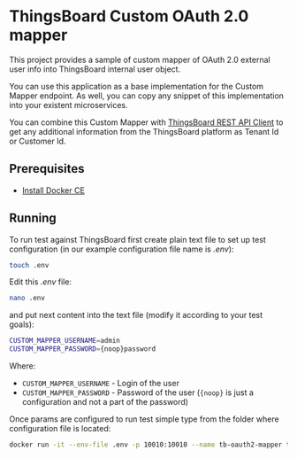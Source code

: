 # ThingsBoard Custom OAuth 2.0 mapper

This project provides a sample of custom mapper of OAuth 2.0 external user info into ThingsBoard internal user object.

You can use this application as a base implementation for the Custom Mapper endpoint.
As well, you can copy any snippet of this implementation into your existent microservices.

You can combine this Custom Mapper with [ThingsBoard REST API Client](https://thingsboard.io/docs/reference/rest-client/) to get any additional information from the ThingsBoard platform as Tenant Id or Customer Id.   

## Prerequisites

- [Install Docker CE](https://docs.docker.com/engine/installation/)

## Running

To run test against ThingsBoard first create plain text file to set up test configuration (in our example configuration file name is *.env*):
```bash
touch .env
```

Edit this *.env* file:
```bash
nano .env
```

and put next content into the text file (modify it according to your test goals):
```bash
CUSTOM_MAPPER_USERNAME=admin
CUSTOM_MAPPER_PASSWORD={noop}password
```

Where: 
    
- `CUSTOM_MAPPER_USERNAME`       - Login of the user 
- `CUSTOM_MAPPER_PASSWORD`       - Password of the user (`{noop}` is just a configuration and not a part of the password)

Once params are configured to run test simple type from the folder where configuration file is located:
```bash
docker run -it --env-file .env -p 10010:10010 --name tb-oauth2-mapper thingsboard/oauth2-mapper
```
